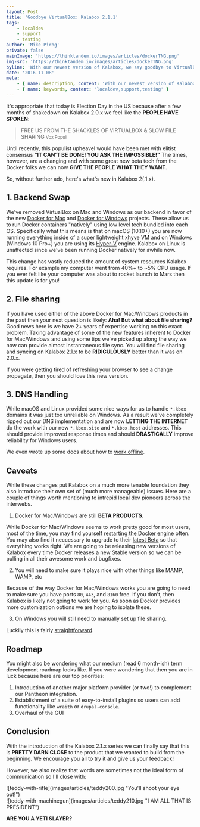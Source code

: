```yaml
---
layout: Post
title: 'Goodbye VirtualBox: Kalabox 2.1.1'
tags:
    - localdev
    - support
    - testing
author: 'Mike Pirog'
private: false
mainImage: 'https://thinktandem.io/images/articles/dockerTNG.png'
img-src: 'https://thinktandem.io/images/articles/dockerTNG.png'
byline: 'With our newest version of Kalabox, we say goodbye to VirtualBox and hello to better performance and stability with Docker for Mac and Windows.'
date: '2016-11-08'
meta:
    - { name: description, content: 'With our newest version of Kalabox, we say goodbye to VirtualBox and hello to better performance and stability with Docker for Mac and Windows.' }
    - { name: keywords, content: 'localdev,support,testing' }
---
```


It's appropriate that today is Election Day in the US because after a few months of shakedown on Kalabox 2.0.x we feel like the **PEOPLE HAVE SPOKEN**:

> FREE US FROM THE SHACKLES OF VIRTUALBOX & SLOW FILE SHARING
  <small>Vox Populi</small>

Until recently, this populist upheavel would have been met with elitist consensus **"IT CAN'T BE DONE! YOU ASK THE IMPOSSIBLE!"** The times, however, are a changing and with some great new beta tech from the Docker folks we can now **GIVE THE PEOPLE WHAT THEY WANT**.

So, without further ado, here's what's new in Kalabox 2(.1.x).

## 1. Backend Swap

We've removed VirtualBox on Mac and Windows as our backend in favor of the new [Docker for Mac](https://docs.docker.com/docker-for-mac/) and [Docker for Windows](https://docs.docker.com/docker-for-windows/) projects. These allow us to run Docker containers "natively" using low level tech bundled into each OS. Specifically what this means is that on macOS (10.10+) you are now running everything inside of a super lightweight [xhyve](https://github.com/mist64/xhyve) VM and on Windows (Windows 10 Pro+) you are using its [Hyper-V](https://en.wikipedia.org/wiki/Hyper-V) engine. Kalabox on Linux is unaffected since we've been running Docker natively for awhile now.

This change has vastly reduced the amount of system resources Kalabox requires. For example my computer went from 40%+ to ~5% CPU usage. If you ever felt like your computer was about to rocket launch to Mars then this update is for you!

## 2. File sharing

If you have used either of the above Docker for Mac/Windows products in the past then your next question is likely: **Aha! But what about file sharing?** Good news here is we have 2+ years of expertise working on this exact problem. Taking advantage of some of the new features inherent to Docker for Mac/Windows and using some tips we've picked up along the way we now can provide almost instantaneous file sync. You will find file sharing and syncing on Kalabox 2.1.x to be **RIDICULOUSLY** better than it was on 2.0.x.

If you were getting tired of refreshing your browser to see a change propagate, then you should love this new version.

## 3. DNS Handling

While macOS and Linux provided some nice ways for us to handle `*.kbox` domains it was just too unreliable on Windows. As a result we've completely ripped out our DNS implementation and are now **LETTING THE INTERNET** do the work with our new `*.kbox.site` and `*.kbox.host` addresses. This should provide improved response times and should **DRASTICALLY** improve reliability for Windows users.

We even wrote up some docs about how to [work offline](http://docs.kalabox.io/en/v2.1/troubleshooting/#common-issues).

## Caveats

While these changes put Kalabox on a much more tenable foundation they also introduce their own set of (much more manageable) issues. Here are a couple of things worth mentioning to intrepid local dev pioneers across the interwebs.

  1. Docker for Mac/Windows are still **BETA PRODUCTS**.

  While Docker for Mac/Windows seems to work pretty good for most users, most of the time, you may find yourself [restarting the Docker engine](http://docs.kalabox.io/en/v2.1/general/engine/) often. You may also find it neccessary to upgrade to their [latest Beta](https://docs.docker.com/docker-for-mac/) so that everything works right. We are going to be releasing new versions of Kalabox every time Docker releases a new Stable version so we can be pulling in all their awesome work and bugfixes.

  2. You will need to make sure it plays nice with other things like MAMP, WAMP, etc

  Because of the way Docker for Mac/Windows works you are going to need to make sure you have ports `80`, `443`, and `8160` free. If you don't, then Kalabox is likely not going to work for you. As soon as Docker provides more customization options we are hoping to isolate these.

  3. On Windows you will still need to manually set up file sharing.

  Luckily this is fairly [straightforward](https://docs.docker.com/docker-for-windows/#/shared-drives).

## Roadmap

You might also be wondering what our medium (read 6 month-ish) term development roadmap looks like. If you were wondering that then you are in luck because here are our top priorities:

  1. Introduction of another major platform provider (or two!) to complement our Pantheon integration.
  2. Establishment of a suite of easy-to-install plugins so users can add functionality like `wraith` or `drupal-console`.
  3. Overhaul of the GUI

## Conclusion

With the introduction of the Kalabox 2.1.x series we can finally say that this is **PRETTY DARN CLOSE** to the product that we wanted to build from the beginning. We encourage you all to try it and give us your feedback!

However, we also realize that words are sometimes not the ideal form of communication so I'll close with:

<div class="row">
  <div class="col-md-6">
    ![teddy-with-rifle](images/articles/teddy200.jpg "You'll shoot your eye out!")
  </div>
  <div class="col-md-6">
    ![teddy-with-machinegun](images/articles/teddy210.jpg "I AM ALL THAT IS PRESIDENT")
  </div>
</div>

**ARE YOU A YETI SLAYER?**
